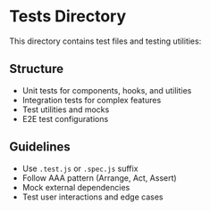 # Tests Directory

This directory contains test files and testing utilities:

## Structure

- Unit tests for components, hooks, and utilities
- Integration tests for complex features
- Test utilities and mocks
- E2E test configurations

## Guidelines

- Use `.test.js` or `.spec.js` suffix
- Follow AAA pattern (Arrange, Act, Assert)
- Mock external dependencies
- Test user interactions and edge cases
